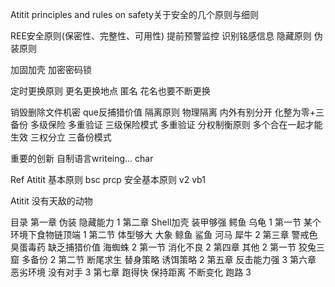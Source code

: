 Atitit  principles and rules on safety关于安全的几个原则与细则

REE安全原则(保密性、完整性、可用性)
提前预警监控
识别铭感信息
隐藏原则  伪装原则 

加固加壳 加密密码锁

定时更换原则  更名更换地点 匿名
花名也要不断更换



销毁删除文件机密 que反捕猎价值
隔离原则 物理隔离  内外有别分开
化整为零+三备份
多级保险 多重验证
 三级保险模式 多重验证  分权制衡原则  多个合在一起才能生效
三权分立 三备份模式


重要的创新
自制语言writeing...  char

Ref
Atitit  基本原则 bsc prcp 安全基本原则 v2 vb1

Atitit 没有天敌的动物

目录
第一章 伪装 隐藏能力	1
第二章 Shell加壳 装甲够强   鳄鱼 乌龟	1
第一节 某个环境下食物链顶端	1
第二节 体型够大  大象  鲸鱼  鲨鱼  河马 犀牛	2
第三章 警戒色 臭蛋毒药 缺乏捕猎价值 海蜘蛛	2
第一节 消化不良	2
第四章 其他	2
第一节 狡兔三窟 多备份	2
第二节 断尾求生  替身策略 诱饵策略	2
第五章 反击能力强	3
第六章 恶劣环境 没有对手	3
第七章 跑得快 保持距离 不断变化 跑路	3



